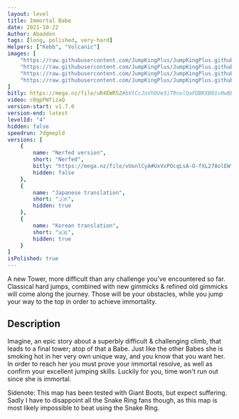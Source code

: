 ```yaml
---
layout: level
title: Immortal Babe
date: 2021-10-22
Author: Abaddon
tags: [long, polished, very-hard]
Helpers: ["Kebb", "Volcanic"]
images: [
    "https://raw.githubusercontent.com/JumpKingPlus/JumpKingPlus.github.io/www/images/workshop/levels/ws4-banner.png",
    "https://raw.githubusercontent.com/JumpKingPlus/JumpKingPlus.github.io/www/images/workshop/levels/ws4-2.png",
    "https://raw.githubusercontent.com/JumpKingPlus/JumpKingPlus.github.io/www/images/workshop/levels/ws4-3.png",
    "https://raw.githubusercontent.com/JumpKingPlus/JumpKingPlus.github.io/www/images/workshop/levels/ws4-4.png"
]
bitly: https://mega.nz/file/uR4EWR5Z#bVtCcJnVhOUe3iTRnxlQaFDBKXB01v0wBBbwo8loIgc
video: c0qpPWfizaQ
version-start: v1.7.0
version-end: latest
levelId: "4"
hidden: false
speedrun: 7dgmepld
versions: [
    {
        name: "Nerfed version",
        short: "Nerfed",
        bitly: "https://mega.nz/file/vUonlCyA#UxVxPOcqLsA-O-fXL278olEWfamktFOEfWsk3n_JFgE",
        hidden: false
    },
    {
        name: "Japanese translation",
        short: "🇯🇵",
        hidden: true
    },
    {
        name: "Korean translation",
        short: "🇰🇷",
        hidden: true
    }
]
isPolished: true
---
```


A new Tower, more difficult than any challenge you've encountered so far. Classical hard jumps, combined with new gimmicks & refined old gimmicks will come along the journey.
Those will be your obstacles, while you jump your way to the top in order to achieve immortality.

<!-- more -->

<div id="description">
    <h2>Description</h2>
    <p>Imagine, an epic story about a superbly difficult & challenging climb, that leads to a final tower; atop of that a Babe.
    Just like the other Babes she is smoking hot in her very own unique way, and you know that you want her.
    In order to reach her you must prove your immortal resolve, as well as confirm your excellent jumping skills.
    Luckily for you, time won't run out since she is immortal.</p>
    <p>Sidenote: This map has been tested with Giant Boots, but expect suffering. Sadly I have to disappoint all the Snake Ring fans though, as this map is most likely impossible to beat using the Snake Ring.</p>
</div>
